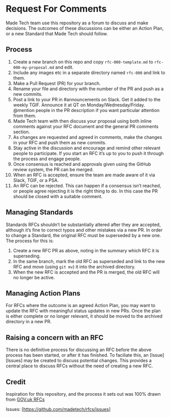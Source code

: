 # Request For Comments

Made Tech team use this repository as a forum to discuss and make decisions. The outcomes of these discussions can be either an Action Plan, or a new Standard that Made Tech should follow.

## Process

1. Create a new branch on this repo and copy `rfc-000-template.md` to `rfc-000-my-proposal.md` and edit.
2. Include any images etc in a separate directory named `rfc-000` and link to them.
3. Make a Pull Request (PR) for your branch.
4. Rename your file and directory with the number of the PR and push as a new commits.
5. Post a link to your PR in #announcements on Slack. Get it added to the weekly TGIF. Announce it at QT on Monday/Wednesday/Friday. @mention people in the PR description if you want particular attention from them.
6. Made Tech team with then discuss your proposal using both inline comments against your RFC document and the general PR comments section.
7. As changes are requested and agreed in comments, make the changes in your RFC and push them as new commits.
8. Stay active in the discussion and encourage and remind other relevant people to participate. If you start an RFC it’s up to you to push it through the process and engage people.
9. Once consensus is reached and approvals given using the GitHub review system, the PR can be merged.
10. When an RFC is accepted, ensure the team are made aware of it via Slack, TGIF, or a PSA.
11. An RFC can be rejected. This can happen if a consensus isn’t reached, or people agree rejecting it is the right thing to do. In this case the PR should be closed with a suitable comment.

## Managing Standards

Standards RFCs shouldn’t be substantially altered after they are accepted, although it’s fine to correct typos and other mistakes via a new PR. In order to change a Standard, the original RFC must be superseded by a new one. The process for this is:

1. Create a new RFC PR as above, noting in the summary which RFC it is superseding.
2. In the same branch, mark the old RFC as superseded and link to the new RFC and move (using `git mv`) it into the archived directory.
3. When the new RFC is accepted and the PR is merged, the old RFC will no longer be active.

## Managing Action Plans

For RFCs where the outcome is an agreed Action Plan, you may want to update the RFC with meaningful status updates in new PRs. Once the plan is either complete or no longer relevant, it should be moved to the archived directory in a new PR.

## Raising a concern with an RFC

There is no definitive process for discussing an RFC before the above process has been started, or after it has finished. To faciliate this, an [Issue][Issues] may be created to discuss potential changes.
This provides a central place to discuss RFCs without the need of creating a new RFC.

## Credit

Inspiration for this repository, and the process it sets out was 100% drawn from [GOV.uk RFCs](https://github.com/alphagov/govuk-rfcs)

Issues: [<https://github.com/madetech/rfcs/issues>]
